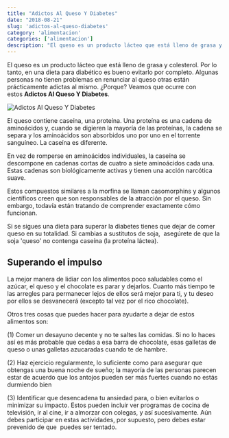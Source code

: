 ```yaml
---
title: "Adictos Al Queso Y Diabetes"
date: "2018-08-21"
slug: 'adictos-al-queso-diabetes'
category: 'alimentacion'
categories: ['alimentacion']
description: "El queso es un producto lácteo que está lleno de grasa y colesterol. Por lo tanto, en una dieta para diabético es bueno evitarlo por completo. Algunas"
---
```


El queso es un producto lácteo que está lleno de grasa y colesterol. Por lo tanto, en una dieta para diabético es bueno evitarlo por completo. Algunas personas no tienen problemas en renunciar al queso otras están prácticamente adictas al mismo. ¿Porque? Veamos que ocurre con estos **Adictos Al Queso Y Diabetes**.

![Adictos Al Queso Y Diabetes](/images/adictos-al-queso-y-diabetes.webp)

El queso contiene caseína, una proteína. Una proteína es una cadena de aminoácidos y, cuando se digieren la mayoría de las proteínas, la cadena se separa y los aminoácidos son absorbidos uno por uno en el torrente sanguíneo. La caseína es diferente.

En vez de romperse en aminoácidos individuales, la caseína se descompone en cadenas cortas de cuatro a siete aminoácidos cada una. Estas cadenas son biológicamente activas y tienen una acción narcótica suave.

Estos compuestos similares a la morfina se llaman casomorphins y algunos científicos creen que son responsables de la atracción por el queso. Sin embargo, todavía están tratando de comprender exactamente cómo funcionan.

Si se sigues una dieta para superar la diabetes tienes que dejar de comer queso en su totalidad. Si cambias a sustitutos de soja,  asegúrete de que la soja 'queso' no contenga caseína (la proteína láctea).

## Superando el impulso

La mejor manera de lidiar con los alimentos poco saludables como el azúcar, el queso y el chocolate es parar y dejarlos. Cuanto más tiempo te las arregles para permanecer lejos de ellos será mejor para ti, y tu deseo por ellos se desvanecerá (excepto tal vez por el rico chocolate).

Otros tres cosas que puedes hacer para ayudarte a dejar de estos alimentos son:

(1) Comer un desayuno decente y no te saltes las comidas. Si no lo haces así es más probable que cedas a esa barra de chocolate, esas galletas de queso o unas galletas azucaradas cuando te de hambre.

(2) Haz ejercicio regularmente, lo suficiente como para asegurar que obtengas una buena noche de sueño; la mayoría de las personas parecen estar de acuerdo que los antojos pueden ser más fuertes cuando no estás durmiendo bien

(3) Identificar que desencadena tu ansiedad para, o bien evitarlos o minimizar su impacto. Estos pueden incluir ver programas de cocina de televisión, ir al cine, ir a almorzar con colegas, y así sucesivamente. Aún debes participar en estas actividades, por supuesto, pero debes estar prevenido de que  puedes ser tentado.
